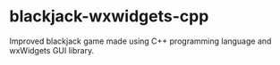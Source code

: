 # blackjack-wxwidgets-cpp
Improved blackjack game made using C++ programming language and wxWidgets GUI library.
